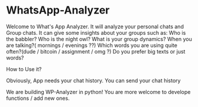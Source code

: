 # WhatsApp-Analyzer

Welcome to What's App Analyzer. It will analyze your personal chats and Group chats.
It can give some insights about your groups such as:
  Who is the babbler?
  Who is the night owl?
  What is your group dynamics?
    When you are talking?( mornings / evenings ??)
    Which words you are using quite often?(dude / bitcoin / assignment / omg ?)
  Do you prefer big texts or just words?
  
How to Use it?

Obviously, App needs your chat history. You can send your chat history 

  
We are building WP-Analyzer in python! You are more welcome to develope functions / add new ones. 
  
